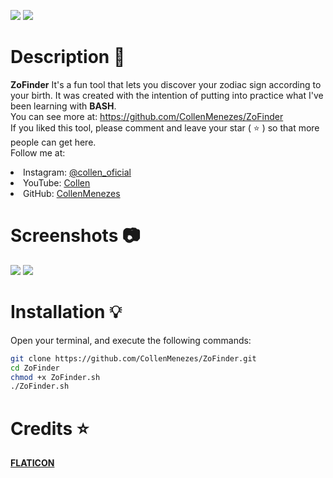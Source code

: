 ![](https://files.catbox.moe/xa7cp3.gif)
![](https://files.catbox.moe/xe2kzc.svg)

# Description 📑
**ZoFinder** It's a fun tool that lets you discover your zodiac sign according to your birth. It was created with the intention of putting into practice what I've been learning with **BASH**.<br>
You can see more at: <a href="url"> https://github.com/CollenMenezes/ZoFinder </a> <br>
If you liked this tool, please comment and leave your star ( ⭐ ) so that more people can get here. <br>
Follow me at:

<lu>
    <li>
        Instagram: <a href="https://www.instagram.com/collen_oficial/"> @collen_oficial </a>
    </li>
    <li>
        YouTube: <a href="https://www.youtube.com/CollenMenezes"> Collen </a>
    </li>
    <li>
        GitHub: <a href="https://github.com/CollenMenezes"> CollenMenezes </a>
    </li>
</lu>

# Screenshots 📷

![](https://files.catbox.moe/648a0x.png)
![](https://files.catbox.moe/vrpmma.png)

# Installation 💡

Open your terminal, and execute the following commands: <br>

```bash
git clone https://github.com/CollenMenezes/ZoFinder.git
cd ZoFinder
chmod +x ZoFinder.sh
./ZoFinder.sh
```

# Credits ⭐

<a href="https://www.flaticon.com/premium-icon/zodiac_3268700"> **FLATICON** </a>
